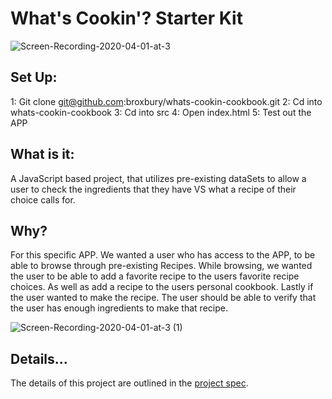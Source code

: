 # What's Cookin'? Starter Kit

![Screen-Recording-2020-04-01-at-3](https://user-images.githubusercontent.com/58377277/78191764-ed344000-7433-11ea-99b7-e08c52702b19.gif)

## Set Up:

1: Git clone git@github.com:broxbury/whats-cookin-cookbook.git
2: Cd into whats-cookin-cookbook
3: Cd into src
4: Open index.html
5: Test out the APP

## What is it:
A JavaScript based project, that utilizes pre-existing dataSets to allow a user to check the ingredients that
they have VS what a recipe of their choice calls for.

## Why?
For this specific APP. We wanted a user who has access to the APP, to be able to browse through
pre-existing Recipes. While browsing, we wanted the user to be able to add a favorite recipe to the users favorite
recipe choices. As well as add a recipe to the users personal cookbook. Lastly if the user wanted to make the recipe.
The user should be able to verify that the user has enough ingredients to make that recipe.


![Screen-Recording-2020-04-01-at-3 (1)](https://user-images.githubusercontent.com/58377277/78191829-1359e000-7434-11ea-8b9a-2a1c967dac4e.gif)

## Details...
The details of this project are outlined in the <a href="https://frontend.turing.io/projects/whats-cookin.html"
  target="\__blank">project spec</a>.
